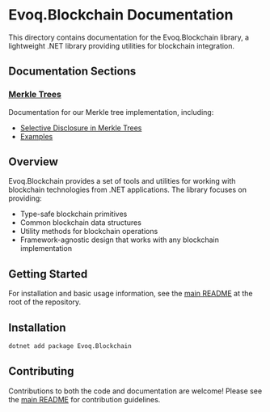# Evoq.Blockchain Documentation

This directory contains documentation for the Evoq.Blockchain library, a lightweight .NET library providing utilities for blockchain integration.

## Documentation Sections

### [Merkle Trees](./merkle/README.md)

Documentation for our Merkle tree implementation, including:
- [Selective Disclosure in Merkle Trees](./merkle/selective-disclosure.md)
- [Examples](./merkle/examples/)

## Overview

Evoq.Blockchain provides a set of tools and utilities for working with blockchain technologies from .NET applications. The library focuses on providing:

- Type-safe blockchain primitives
- Common blockchain data structures
- Utility methods for blockchain operations
- Framework-agnostic design that works with any blockchain implementation

## Getting Started

For installation and basic usage information, see the [main README](../README.md) at the root of the repository.

## Installation

```bash
dotnet add package Evoq.Blockchain
```

## Contributing

Contributions to both the code and documentation are welcome! Please see the [main README](../README.md) for contribution guidelines. 